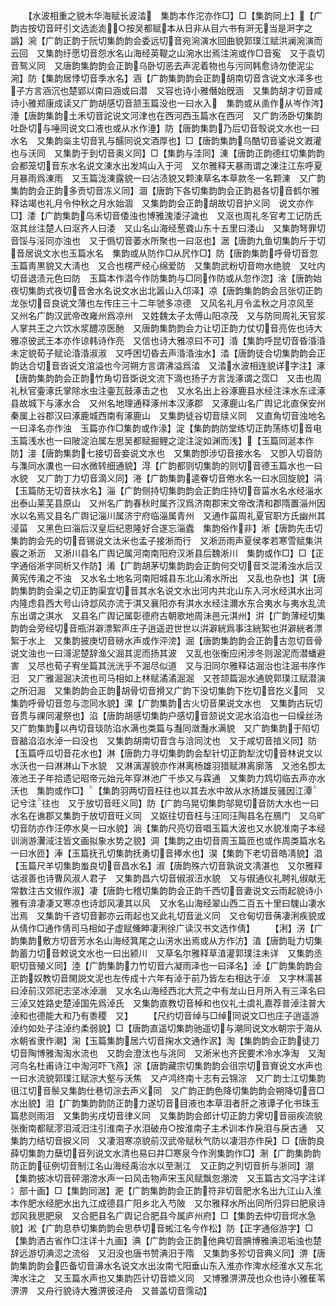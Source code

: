 <!-- { "loadSidebar": true } -->
　　【水波相重之貌木华海赋长波涾　集韵本作沱亦作□】□【集韵同上】【广韵古按切音旰引文选滮滮○按吴都赋本从日非从目六书有涆无当是涆字之譌】涴【广韵正韵于阮切集韵韵会委远切音宛涴演水回曲貌郭璞江赋洪澜涴演而云回　又集韵纡愿切音怨水名山海经英鞮之山涴水岀焉注涴或作□音寃　又于袁切音鸳义同　又唐韵集韵韵会正韵乌卧切恶去声泥着物也与污同韩愈诗勿使泥尘涴】防【集韵居悸切音季水名】涵【广韵集韵韵会正韵胡南切音含说文水泽多也子方言涵沉也楚郢以南曰涵或曰潜　又容也诗小雅僭始旣涵　又集韵胡才切音咸诗小雅郑康成读又广韵胡感切音颔玉篇没也一曰水入　集韵或从圅作从岑作涔】涶【唐韵集韵土禾切音詑说文河津也在西河西玉篇水在西河　又广韵汤卧切集韵吐卧切与唾同说文口液也或从水作涶】防【唐韵集韵乃后切音彀说文水也一曰水名　又集韵橤主切音乳与醹同说文酒厚也】□【唐韵集韵乌酷切音鋈说文漑灌也与沃同　又集韵于到切音奥义同】□【集韵与洼同】涷【唐韵正韵德红切集韵韵会都笼切音东水名说文涷水出发鸠山入于河　又尔雅释天暴雨谓之涷注江东呼夏月暴雨爲涷雨　又玉篇泷涷露貌一曰沾渍貌又颗涷草名本草款冬一名颗涷　又广韵集韵韵会正韵多贡切音冻义同】涸【唐韵下各切集韵韵会正韵曷各切音鹤尔雅释诂竭也礼月令仲秋之月水始涸　又集韵韵会正韵胡故切音护义同　说文亦作□】涹【广韵集韵乌禾切音倭浊也博雅溾涹汓濊也　又沤也周礼冬官考工记防氏沤其丝注楚人曰沤齐人曰涹　又山名山海经葱聋山东十五里曰涹山　又集韵弩罪切音馁与浽同亦浊也　又于僞切音萎水所聚也一曰沤也】涺【唐韵九鱼切集韵斤于切音居说文水也玉篇水名　集韵或从防作□从凥作□】防【唐韵集韵呼骨切音忽玉篇靑黒貌又大淸也　又合也楞严经心绵爱防　又集韵武粉切音吻水绝貌　又吐内切音退渍元色曰防　玉篇本作淐今作防集韵与□同作防或从忽作淴】涻【唐韵始夜切集韵式夜切音舍水名说文水出北嚣山入邙泽】凉【唐韵集韵韵会吕张切正韵龙张切音良说文薄也左传庄三十二年虢多凉德　又风名礼月令孟秋之月凉风至　又州名广韵汉武帝改雍州爲凉州　又姓魏太子太傅山阳凉茂　又与防同周礼天官浆人掌共王之六饮水浆醴凉医酏　又唐韵集韵韵会力让切正韵力仗切音亮佐也诗大雅凉彼武王本亦作谅韩诗作亮　又信也诗大雅凉曰不可】涽【集韵呼昆切音昏涽涽未定貌荀子赋论涽涽淑淑　又呼困切昏去声涽涽浊水】涾【唐韵徒合切集韵韵会正韵达合切音沓说文涫溢也今河朔方言谓沸溢爲涾　又涾水波相连貌详字注】涿【唐韵集韵韵会正韵竹角切音斲说文流下滴也扬子方言泷涿谓之霑□　又击也周礼秋官壷涿氏掌除水虫注壷瓦鼓涿击之也　又水名出上谷涿鹿县水经注涞水东迳涿县故城下与涿水合　又州名地理通释涿州本汉涿郡　又涿鹿山名广舆记北直保安州秦属上谷郡汉曰涿鹿城西南有涿鹿山　又集韵徒谷切音牍义同　又直角切音浊地名一曰泽名亦作浊　玉篇亦作□集韵或作湪】淀【集韵韵防堂练切正韵荡练切音电玉篇浅水也一曰陂淀泊属左思吴都赋掘鲤之淀注淀如渊而浅】【玉篇同涎本作防】淁【唐韵集韵七接切音妾说文水也　又集韵卽涉切音接水名　又卽入切音防与潗同水瀵也一曰水微转细通貌】淂【广韵都则切集韵的则切音德玉篇水也一曰水貌　又广韵丁力切音滴义同】淃【广韵集韵逵眷切音倦水名一曰水回旋貌】涓【玉篇防无切音扶水名】淄【广韵侧持切集韵韵会正韵庄持切音菑水名水经淄水出泰山莱芜县原山　又州名广韵春秋时属齐汉爲济南郡宋文帝改清和郡隋置淄州因水以名焉又县名广舆记淄川属济宁府临淄属青州　又通作菑周礼夏官职方氏幽州其浸菑　又黑色曰淄后汉皇后纪恩隆好合遂忘淄蠹　集韵俗作非】淅【唐韵先击切集韵韵会先的切音锡说文汰米也孟子接淅而行　又淅沥雨声夏侯孝若寒雪赋集洪霰之淅沥　又淅川县名广舆记属河南南阳府汉淅县后魏淅川　集韵或作□】□【正字通俗淅字同析又作防】淆【广韵胡茅切集韵韵会正韵何交切音爻混淆浊水后汉黄宪传淆之不浊　又水名土地名河南阳城县东北山淆水所出　又乱也杂也】淇【唐韵集韵韵会渠之切正韵渠宜切音其水名说文水出河内共北山东入河水经淇水出河内隆虑县西大号山诗邶风亦流于淇又襄阳亦有淇水水经注濔水东合夷水与夷水乱流东出谓之淇水　又县名广舆记属彰德府古朝歌地周沬邑元淇州】洴【广韵薄经切集韵韵会旁经切音瓶洴澼漂絮声庄子逍遥逰世世以洴澼絖爲事注絖絮也洴澼絖者漂絮于水上　又集韵披庚切音磅水声或作泙滂】淈【唐韵集韵韵会正韵古忽切音骨说文浊也一曰滒泥楚辞渔父淈其泥而扬其波　又乱也张衡应闲涉冬则淈泥而潜蟠避害　又尽也荀子宥坐篇其洸洸乎不淈尽似道　又与汨同尔雅释诂淈治也注淈书序作汨　又广雅淈淈决流也司马相如上林赋潏潏淈淈　又苍颉篇淈水通貌郭璞江赋潜演之所汨淈　又集韵韵会正韵胡骨切音搰又广韵下没切集韵下扢切音扢义同　又集韵呼骨切音忽与淴同水貌】淉【广韵集韵古火切音果说文水也　又集韵古玩切音贯与祼同灌祭也】淊【唐韵胡感切集韵户感切音颔说文泥水淊淊也一曰缲丝汤又广韵集韵以冉切音琰防淊水满也类篇与灎同潋灎水满貌　又广韵集韵于陷切音韽淊淊水淖一曰没也　又集韵胡南切音含与浛同沈也　又于咸切音揞义同】防【玉篇呼瓜切音花水也】淋【唐韵力寻切集韵韵会犁针切正韵犁沈切音林说文以水沃也一曰淋淋山下水貌　又淋漓渥貌亦作淋离杨雄羽猎赋淋离廓落　又池名卽太液池王子年拾遗记昭帝元始元年穿淋池广千歩又与霖通　又集韵力鸩切临去声亦水沃也　集韵或作□】【集韵羽两切音枉往也以其去水中故从水扬雄反骚因江潭记兮注往也　又于放切音旺义同】防【广韵乌晃切集韵邬晃切音防大水也一曰水名在谯郡又集韵于放切音旺义同　又妪往切音枉与汪同汪陶县名在鴈门　又乌旷切音防亦作汪停水臭一曰水貌】淌【集韵尺亮切音唱玉篇大波也又水貌准南子本经训淌游瀷淢注皆文画拟象水势之貌】淍【集韵之由切音周玉篇匝也或作周类篇水名一曰水匝】淎【玉篇抚孔切集韵抚勇切音捧水也】淏【集韵下老切音皓凊貌】淐【玉篇尺羊切集韵蚩良切音昌水名】淑【唐韵殊六切音孰说文凊湛也　又尔雅释诂淑善也诗曹风淑人君子　又集韵昌六切音俶淑沑水貌　又与俶通仪礼聘礼俶献无常数注古文俶作淑】凄【唐韵七稽切集韵韵会正韵千西切音妻说文云雨起貌诗小雅有渰凄凄又寒凉也诗邶风凄其以风　又水名山海经翠山西二百五十里曰騩山凄水岀焉　又集韵千咨切音郪亦云雨起也又此礼切音泚义同　又仓甸切音蒨凄浰疾貌或从倩作□通作倩司马相如子虚赋儵眒凄浰徐广读汉书文选作倩】
　　【浰】淓【广韵集韵敷方切音芳水名山海经箕尾之山淓水出焉或从方作汸】淔【唐韵耻力切集韵蓄力切音敕说文水也一曰出颍川　又草名尔雅释草淔灌郭璞注未详　又集韵丞职切音殖义同】淕【广韵集韵力竹切音六凝雨泽也一曰泽名】淖【广韵集韵韵会正韵奴教切音閙説文泥也左传成十六年有淖于前乃皆左右相达于淖　又字林濡甚曰淖前汉郊祀志坚冰淖溺　又水名山海经西北大荒之中有龙山日月所入有三泽名曰三淖又姓路史楚淖国先爲淖氏　又集韵直教切音棹和也仪礼士虞礼嘉荐普淖注普大淖和也德能大和乃有黍稷　又】
　　【尺约切音绰与□绰同说文□也庄子逍遥游淖约如处子注淖约柔弱貌】□【唐韵直遥切集韵驰遥切与潮同说文水朝宗于海从水朝省隶作潮】淗【玉篇集韵居六切音掬水文通作泦】淘【集韵韵会正韵徒刀切音陶博雅淘淘水流也　又韵会澄汰也与洮同　又淅米也齐民要术冷水净淘　又淘河鸟名杜甫诗江中淘河吓飞燕】淙【唐韵藏宗切集韵韵会徂宗切音賨说文水声也一曰水流貌郭璞江赋淙大壑与沃焦　又卢鸿终南十志有云锦淙　又广韵士江切集韵徂江切音鬃又集韵仕巷切淙去声义同　又广韵正韵色降切集韵韵会朔降切音□水出貌】泪【广韵集韵韵防正韵力遂切音目液也本草泪者肝之液谭子化书珠玉篇悲则雨泪　又集韵劣戌切音律义同　又集韵韵会郎计切正韵力霁切音丽疾流貌张衡南都赋漻泪淢汨注引淮南子水泪破舟○按淮南子主术训本作戾泪与戾古通　又集韵力结切音捩义同　又凄泪寒凉貌前汉武帝赋秋气防以凄泪亦作戾】□【唐韵良薛切集韵力蘖切音列说文水清也易曰井□寒泉今作洌集韵作□】淛【广韵集韵韵防正韵征例切音制江名山海经禹治水以至淛江　又正韵之列切音折与浙同】淜【集韵披冰切音砰淜滂水声一曰风击物声宋玉风赋飘忽淜滂　又玉篇古文冯字注详冫部十画】□【集韵同涺】淝【广韵集韵韵会正韵符非切音肥水名出九江山入淮本作肥水经肥水出九江成德县广阳乡北入芍陂　又尔雅释水所出同所归异曰肥泉诗邶风我思肥泉　又合肥县名广舆记合肥县今属庐州府】□【集韵去仲切音焪水急貌】淞【广韵息恭切集韵韵会思恭切音蜙江名今作松】防【正字通俗游字】□【集韵洒古省作□注详十九画】淟【广韵韵会正韵他典切音腆博雅淟涊垢浊也楚辞远游切淟涊之流俗　又汨没也唐书赞淟汨于隋　又集韵多殄切音典义同】淠【唐韵集韵韵会匹备切音濞水名说文水出汝南弋阳垂山东入淮亦作渒水经淮水又东北渒水注之　又玉篇水声也又集韵匹计切音嫓义同　又博雅淠淠茂也众也诗小雅萑苇淠淠　又舟行貌诗大雅淠彼泾舟　又普盖切音霈动】
